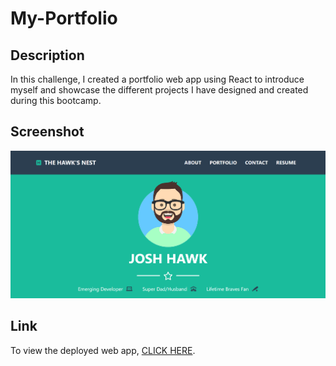 # My-Portfolio

## Description

In this challenge, I created a portfolio web app using React to introduce myself and showcase the different projects I have designed and created during this bootcamp.

## Screenshot

![Screenshot of the deployed web application](./src/assets/img/module20_webpage_screenshot.png)

## Link

To view the deployed web app, [CLICK HERE](https://hawkjosh.github.io/My-Portfolio/).
